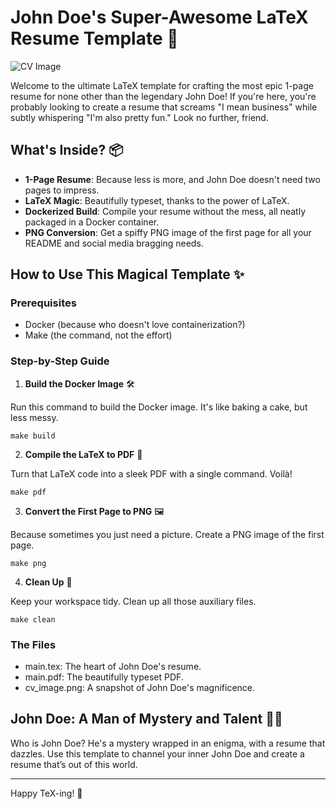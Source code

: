 # John Doe's Super-Awesome LaTeX Resume Template 🚀

![CV Image](./cv_image.png)

Welcome to the ultimate LaTeX template for crafting the most epic 1-page resume for none other than the legendary John Doe! If you're here, you're probably looking to create a resume that screams "I mean business" while subtly whispering "I'm also pretty fun." Look no further, friend.

## What's Inside? 📦

- **1-Page Resume**: Because less is more, and John Doe doesn't need two pages to impress.
- **LaTeX Magic**: Beautifully typeset, thanks to the power of LaTeX.
- **Dockerized Build**: Compile your resume without the mess, all neatly packaged in a Docker container.
- **PNG Conversion**: Get a spiffy PNG image of the first page for all your README and social media bragging needs.

## How to Use This Magical Template ✨

### Prerequisites

- Docker (because who doesn't love containerization?)
- Make (the command, not the effort)

### Step-by-Step Guide

1. **Build the Docker Image** 🛠️

Run this command to build the Docker image. It's like baking a cake, but less messy.

```shell
make build
```

2. **Compile the LaTeX to PDF** 📄

Turn that LaTeX code into a sleek PDF with a single command. Voilà!

```shell
make pdf
```

3. **Convert the First Page to PNG** 🖼️

Because sometimes you just need a picture. Create a PNG image of the first page.

```shell
make png
```

4. **Clean Up** 🧹

Keep your workspace tidy. Clean up all those auxiliary files.

```shell
make clean
```

### The Files

- main.tex: The heart of John Doe's resume.
- main.pdf: The beautifully typeset PDF.
- cv_image.png: A snapshot of John Doe's magnificence.

## John Doe: A Man of Mystery and Talent 🕵️‍♂️

Who is John Doe? He's a mystery wrapped in an enigma, with a resume that dazzles. Use this template to channel your inner John Doe and create a resume that’s out of this world.

---

Happy TeX-ing! 🎉
